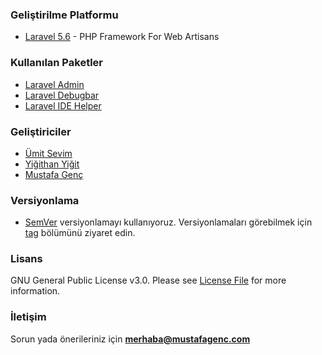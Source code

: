 ### Geliştirilme Platformu
- [Laravel 5.6](https://laravel.com/docs/5.6/)  - PHP Framework For Web Artisans

### Kullanılan Paketler
- [Laravel Admin](http://laravel-admin.org)
- [Laravel Debugbar](https://github.com/barryvdh/laravel-debugbar)
- [Laravel IDE Helper](https://github.com/barryvdh/laravel-ide-helper)

### Geliştiriciler
- [Ümit Sevim](https://github.com/tstechnik)
- [Yiğithan Yiğit](https://github.com/yigithanyigit)
- [Mustafa Genç](https://github.com/mustafagenc)

### Versiyonlama
- [SemVer](https://semver.org/lang/tr/) versiyonlamayı kullanıyoruz. Versiyonlamaları görebilmek için [tag](https://github.com/mustafagenc/blog/tags) bölümünü ziyaret edin.

### Lisans
GNU General Public License v3.0. Please see [License File](https://github.com/mustafagenc/blog/blob/master/LICENSE) for more information.

### İletişim
Sorun yada önerileriniz için **[merhaba@mustafagenc.com](mailto:merhaba@mustafagenc.com)**